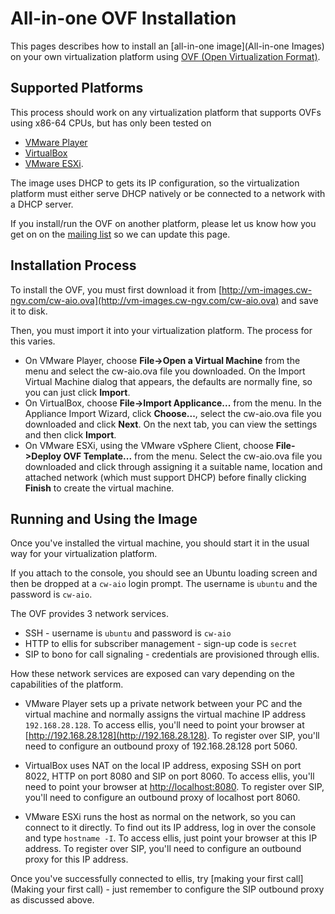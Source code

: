 # All-in-one OVF Installation

This pages describes how to install an [all-in-one image](All-in-one Images) on your own virtualization platform using [OVF (Open Virtualization Format)](http://dmtf.org/standards/ovf).

## Supported Platforms

This process should work on any virtualization platform that supports OVFs using x86-64 CPUs, but has only been tested on
*   [VMware Player](http://www.vmware.com/products/player/)
*   [VirtualBox](https://www.virtualbox.org/)
*   [VMware ESXi](http://www.vmware.com/products/vsphere-hypervisor/overview.html).

The image uses DHCP to gets its IP configuration, so the virtualization platform must either serve DHCP natively or be connected to a network with a DHCP server.

If you install/run the OVF on another platform, please let us know how you get on on the [mailing list](http://lists.projectclearwater.org/listinfo/clearwater) so we can update this page.

## Installation Process

To install the OVF, you must first download it from [http://vm-images.cw-ngv.com/cw-aio.ova](http://vm-images.cw-ngv.com/cw-aio.ova) and save it to disk.

Then, you must import it into your virtualization platform.  The process for this varies.

*   On VMware Player, choose **File->Open a Virtual Machine** from the menu and select the cw-aio.ova file you downloaded.  On the Import Virtual Machine dialog that appears, the defaults are normally fine, so you can just click **Import**.
*   On VirtualBox, choose **File->Import Applicance...** from the menu.  In the Appliance Import Wizard, click **Choose...**, select the cw-aio.ova file you downloaded and click **Next**.  On the next tab, you can view the settings and then click **Import**.
*   On VMware ESXi, using the VMware vSphere Client, choose **File->Deploy OVF Template...** from the menu.  Select the cw-aio.ova file you downloaded and click through assigning it a suitable name, location and attached network (which must support DHCP) before finally clicking **Finish** to create the virtual machine.

## Running and Using the Image

Once you've installed the virtual machine, you should start it in the usual way for your virtualization platform.

If you attach to the console, you should see an Ubuntu loading screen and then be dropped at a `cw-aio` login prompt.  The username is `ubuntu` and the password is `cw-aio`.

The OVF provides 3 network services.
*   SSH - username is `ubuntu` and password is `cw-aio`
*   HTTP to ellis for subscriber management - sign-up code is `secret`
*   SIP to bono for call signaling - credentials are provisioned through ellis.

How these network services are exposed can vary depending on the capabilities of the platform.

*   VMware Player sets up a private network between your PC and the virtual machine and normally assigns the virtual machine IP address `192.168.28.128`.  To access ellis, you'll need to point your browser at [http://192.168.28.128](http://192.168.28.128).  To register over SIP, you'll need to configure an outbound proxy of 192.168.28.128 port 5060.

*   VirtualBox uses NAT on the local IP address, exposing SSH on port 8022, HTTP on port 8080 and SIP on port 8060.  To access ellis, you'll need to point your browser at [http://localhost:8080](http://localhost:8080).  To register over SIP, you'll need to configure an outbound proxy of localhost port 8060.

*   VMware ESXi runs the host as normal on the network, so you can connect to it directly.  To find out its IP address, log in over the console and type `hostname -I`.  To access ellis, just point your browser at this IP address.  To register over SIP, you'll need to configure an outbound proxy for this IP address.

Once you've successfully connected to ellis, try [making your first call](Making your first call) - just remember to configure the SIP outbound proxy as discussed above.
